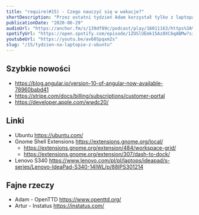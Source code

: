 ```yaml
---
title: "require(#15) - Czego nauczyć się w wakacje?"
shortDescription: "Przez ostatni tydzień Adam korzystał tylko z laptopa za 1500zł, z zainstalowanym Ubuntu. W tym odcinku podsumowujemy ten eksperyment i porównujemy Linuksa do innych systemów operacyjnych, przez pryzmat webdevelopmentu."
publicationDate: "2020-06-29"
audioUrl: "https://anchor.fm/s/139df89c/podcast/play/16011163/https%3A%2F%2Fd3ctxlq1ktw2nl.cloudfront.net%2Fproduction%2F2020-6-2%2F87019457-44100-2-613b96523acd9.mp3"
spotifyUrl: "https://open.spotify.com/episode/1ZUSlUEmk15Az8XC6qABMw?si=kANgrzbNRqamQfHywNCa7Q"
youtubeUrl: "https://youtu.be/av60Spqxm2s"
slug: "/15/tydzien-na-laptopie-z-ubuntu"
---
```


## Szybkie nowości

- https://blog.angular.io/version-10-of-angular-now-available-78960babd41
- https://stripe.com/docs/billing/subscriptions/customer-portal
- https://developer.apple.com/wwdc20/

## Linki

- Ubuntu https://ubuntu.com/
- Gnome Shell Extensions https://extensions.gnome.org/local/
  - https://extensions.gnome.org/extension/484/workspace-grid/
  - https://extensions.gnome.org/extension/307/dash-to-dock/
- Lenovo S340 https://www.lenovo.com/pl/pl/laptops/ideapad/s-series/Lenovo-IdeaPad-S340-14IWL/p/88IPS301214

## Fajne rzeczy

- Adam - OpenTTD https://www.openttd.org/
- Artur - Instatus https://instatus.com/
